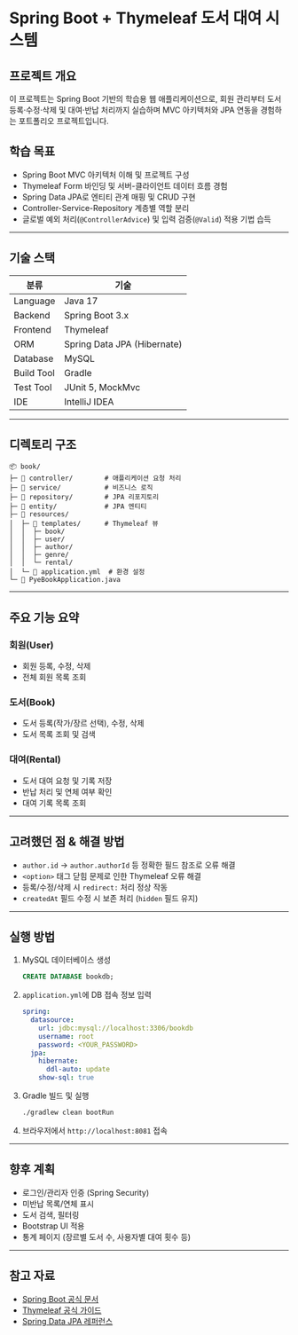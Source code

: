 # Spring Boot + Thymeleaf 도서 대여 시스템

## 프로젝트 개요
이 프로젝트는 Spring Boot 기반의 학습용 웹 애플리케이션으로, 회원 관리부터 도서 등록·수정·삭제 및 대여·반납 처리까지 실습하며 MVC 아키텍처와 JPA 연동을 경험하는 포트폴리오 프로젝트입니다.

## 학습 목표

- Spring Boot MVC 아키텍처 이해 및 프로젝트 구성
- Thymeleaf Form 바인딩 및 서버-클라이언트 데이터 흐름 경험
- Spring Data JPA로 엔티티 관계 매핑 및 CRUD 구현
- Controller-Service-Repository 계층별 역할 분리
- 글로벌 예외 처리(`@ControllerAdvice`) 및 입력 검증(`@Valid`) 적용 기법 습득

---

## 기술 스택

| 분류        | 기술                             |
|-------------|----------------------------------|
| Language    | Java 17                          |
| Backend     | Spring Boot 3.x                  |
| Frontend    | Thymeleaf                        |
| ORM         | Spring Data JPA (Hibernate)      |
| Database    | MySQL                            |
| Build Tool  | Gradle                           |
| Test Tool   | JUnit 5, MockMvc                 |
| IDE         | IntelliJ IDEA                    |

---

## 디렉토리 구조

```text
📦 book/
├─ 📁 controller/        # 애플리케이션 요청 처리
├─ 📁 service/           # 비즈니스 로직
├─ 📁 repository/        # JPA 리포지토리
├─ 📁 entity/            # JPA 엔티티
├─ 📁 resources/
│  ├─ 📁 templates/      # Thymeleaf 뷰
│  │  ├─ book/
│  │  ├─ user/
│  │  ├─ author/
│  │  ├─ genre/
│  │  └─ rental/
│  └─ 📄 application.yml  # 환경 설정
└─ 📄 PyeBookApplication.java
```

---

## 주요 기능 요약

### 회원(User)
- 회원 등록, 수정, 삭제
- 전체 회원 목록 조회

### 도서(Book)
- 도서 등록(작가/장르 선택), 수정, 삭제
- 도서 목록 조회 및 검색

### 대여(Rental)
- 도서 대여 요청 및 기록 저장
- 반납 처리 및 연체 여부 확인
- 대여 기록 목록 조회

---

## 고려했던 점 & 해결 방법

- `author.id` → `author.authorId` 등 정확한 필드 참조로 오류 해결
- `<option>` 태그 닫힘 문제로 인한 Thymeleaf 오류 해결
- 등록/수정/삭제 시 `redirect:` 처리 정상 작동
- `createdAt` 필드 수정 시 보존 처리 (`hidden` 필드 유지)

---

## 실행 방법

1. MySQL 데이터베이스 생성
   ```sql
   CREATE DATABASE bookdb;
   ```
2. `application.yml`에 DB 접속 정보 입력
   ```yaml
   spring:
     datasource:
       url: jdbc:mysql://localhost:3306/bookdb
       username: root
       password: <YOUR_PASSWORD>
     jpa:
       hibernate:
         ddl-auto: update
       show-sql: true
   ```
3. Gradle 빌드 및 실행
   ```bash
   ./gradlew clean bootRun
   ```
4. 브라우저에서 `http://localhost:8081` 접속

---

## 향후 계획

- 로그인/관리자 인증 (Spring Security)
- 미반납 목록/연체 표시
- 도서 검색, 필터링
- Bootstrap UI 적용
- 통계 페이지 (장르별 도서 수, 사용자별 대여 횟수 등)

---

## 참고 자료

- [Spring Boot 공식 문서](https://spring.io/projects/spring-boot)
- [Thymeleaf 공식 가이드](https://www.thymeleaf.org/)
- [Spring Data JPA 레퍼런스](https://docs.spring.io/spring-data/jpa/docs/current/reference/html/)
  
